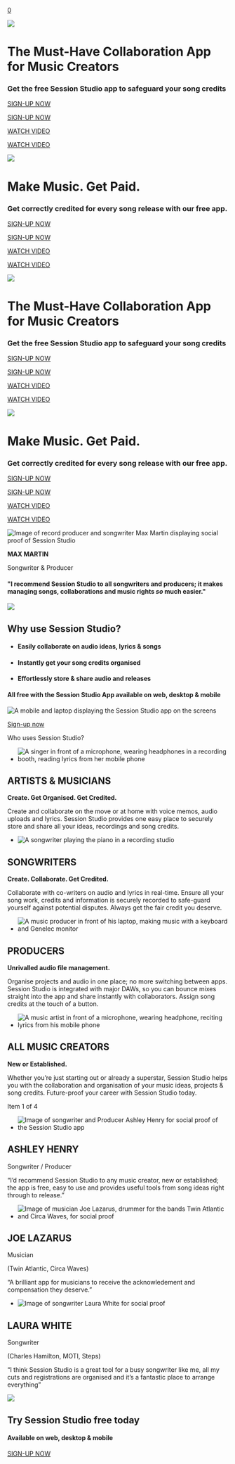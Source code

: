 [0](https://www.sessionstudio.com/cart)

![](https://images.squarespace-cdn.com/content/v1/631a15cef71d743070208dc1/b7f79008-843b-42db-b1ec-6b96fd7a8c11/Session-Studio-song-credits-Artists-%26-Musicians.jpg)

# **The Must-Have Collaboration App for Music Creators**

### Get the free Session Studio app to safeguard your song credits

[SIGN-UP NOW](https://sessionstudio.onelink.me/ladj/3tduqatb)

[SIGN-UP NOW](https://sessionstudio.onelink.me/ladj?af_js_web=true&af_ss_ver=2_2_0&pid=web_landing_page&af_ss_ui=true)

[WATCH VIDEO](https://www.sessionstudio.com/#https://vimeo.com/750333625)

[WATCH VIDEO](https://www.sessionstudio.com/#https://vimeo.com/750333625)

![](https://images.squarespace-cdn.com/content/v1/631a15cef71d743070208dc1/63d07349-fb81-46ae-922a-313ca73d3647/Session-Studio-song-credits-app-header-image.jpg)

# **Make Music.**  **Get Paid.**

### Get correctly credited for every song release with our free app.

[SIGN-UP NOW](https://sessionstudio.onelink.me/ladj?af_js_web=true&af_ss_ver=2_2_0&pid=web_landing_page&af_ss_ui=true)

[SIGN-UP NOW](https://sessionstudio.onelink.me/ladj/3tduqatb)

[WATCH VIDEO](https://www.sessionstudio.com/#https://vimeo.com/750333625)

[WATCH VIDEO](https://www.sessionstudio.com/#https://vimeo.com/750333625)

![](https://images.squarespace-cdn.com/content/v1/631a15cef71d743070208dc1/b7f79008-843b-42db-b1ec-6b96fd7a8c11/Session-Studio-song-credits-Artists-%26-Musicians.jpg)

# **The Must-Have Collaboration App for Music Creators**

### Get the free Session Studio app to safeguard your song credits

[SIGN-UP NOW](https://sessionstudio.onelink.me/ladj/3tduqatb)

[SIGN-UP NOW](https://sessionstudio.onelink.me/ladj?af_js_web=true&af_ss_ver=2_2_0&pid=web_landing_page&af_ss_ui=true)

[WATCH VIDEO](https://www.sessionstudio.com/#https://vimeo.com/750333625)

[WATCH VIDEO](https://www.sessionstudio.com/#https://vimeo.com/750333625)

![](https://images.squarespace-cdn.com/content/v1/631a15cef71d743070208dc1/63d07349-fb81-46ae-922a-313ca73d3647/Session-Studio-song-credits-app-header-image.jpg)

# **Make Music.**  **Get Paid.**

### Get correctly credited for every song release with our free app.

[SIGN-UP NOW](https://sessionstudio.onelink.me/ladj?af_js_web=true&af_ss_ver=2_2_0&pid=web_landing_page&af_ss_ui=true)

[SIGN-UP NOW](https://sessionstudio.onelink.me/ladj/3tduqatb)

[WATCH VIDEO](https://www.sessionstudio.com/#https://vimeo.com/750333625)

[WATCH VIDEO](https://www.sessionstudio.com/#https://vimeo.com/750333625)

![Image of record producer and songwriter Max Martin displaying social proof of Session Studio](https://images.squarespace-cdn.com/content/v1/631a15cef71d743070208dc1/73497f96-2110-41ee-abb9-1fa665ca6a15/Session-Studio-song-credits-app-Founder-Max-Martin.jpg)

**MAX MARTIN**

Songwriter & Producer

#### "I recommend Session Studio to all songwriters and producers; it makes managing songs, collaborations and music rights _so_ much easier."

![](https://images.squarespace-cdn.com/content/v1/631a15cef71d743070208dc1/152bf540-cffb-47df-a6f6-bb3f8bdd7d08/Session-Studio-song-credits-Soundcloud-Macbook-Background.jpg)

## Why use  Session Studio?

- #### **Easily** collaborate on audio ideas, lyrics & songs


- #### **Instantly** get your song credits organised

- #### **Effortlessly** store & share audio and releases


#### All **free** with the Session Studio App available on web, desktop & mobile

![A mobile and laptop displaying the Session Studio app on the screens](https://images.squarespace-cdn.com/content/v1/631a15cef71d743070208dc1/2b52a207-bfe4-4720-a69c-c460242f7152/MacBook-%26-Phone-2_orig-RECORDER-SCREEN_coloured.png)

[Sign-up now](https://sessionstudio.onelink.me/ladj/3tduqatb)

Who uses Session Studio?

- ![A singer in front of a microphone, wearing headphones in a recording booth, reading lyrics from her mobile phone](https://images.squarespace-cdn.com/content/v1/631a15cef71d743070208dc1/b7f79008-843b-42db-b1ec-6b96fd7a8c11/Session-Studio-song-credits-Artists-%26-Musicians.jpg)



## ARTISTS & MUSICIANS





**Create. Get Organised. Get Credited.**



Create and collaborate on the move or at home with voice memos, audio uploads and lyrics. Session Studio provides one easy place to securely store and share all your ideas, recordings and song credits.

- ![A songwriter playing the piano in a recording studio](https://images.squarespace-cdn.com/content/v1/631a15cef71d743070208dc1/bda24b0f-9e23-4beb-b2df-e065d1d5ab23/Session-Studio-song-credits-app-Songwriters.jpg)



## SONGWRITERS





**Create. Collaborate. Get Credited.**



Collaborate with co-writers on audio and lyrics in real-time. Ensure all your song work, credits and information is securely recorded to safe-guard yourself against potential disputes. Always get the fair credit you deserve.

- ![A music producer in front of his laptop, making music with a keyboard and Genelec monitor](https://images.squarespace-cdn.com/content/v1/631a15cef71d743070208dc1/07a8fe33-d22c-41ce-bfd0-0c105f525bd7/Session-Studio-song-credits-Music-Producers.jpg)



## PRODUCERS





**Unrivalled audio file management.**



Organise projects and audio in one place; no more switching between apps. Session Studio is integrated with major DAWs, so you can bounce mixes straight into the app and share instantly with collaborators. Assign song credits at the touch of a button.

- ![A music artist in front of a microphone, wearing headphone, reciting lyrics from his mobile phone](https://images.squarespace-cdn.com/content/v1/631a15cef71d743070208dc1/8d00b54c-53de-405d-983e-02621f418ccf/Session-Studio-song-credits-app-ALL-MUSIC-CREATORS.jpg)



## ALL MUSIC CREATORS





**New or Established.**



Whether you’re just starting out or already a superstar, Session Studio helps you with the collaboration and organisation of your music ideas, projects & song credits. Future-proof your career with Session Studio today.


Item 1 of 4

- ![Image of songwriter and Producer Ashley Henry for social proof of the Session Studio app](https://images.squarespace-cdn.com/content/v1/631a15cef71d743070208dc1/c2334e89-4ab7-414b-99f1-3dd02944172b/Session-Studio-song-credits-app-ASHLEY-MARTIN-quote.jpg)







## ASHLEY HENRY





Songwriter / Producer





“I’d recommend Session Studio to any music creator, new or established; the app is free, easy to use and provides useful tools from song ideas right through to release.”

- ![Image of musician Joe Lazarus, drummer for the bands Twin Atlantic and Circa Waves, for social proof](https://images.squarespace-cdn.com/content/v1/631a15cef71d743070208dc1/e2d11fa0-384d-4da2-959c-38a6b1658780/Session-Studio-song-credits-app-JOE-LAZARUS-quote.jpg)







## JOE LAZARUS





Musician

(Twin Atlantic, Circa Waves)



“A brilliant app for musicians to receive the acknowledement and compensation they deserve.”

- ![Image of songwriter Laura White for social proof](https://images.squarespace-cdn.com/content/v1/631a15cef71d743070208dc1/f76a3624-93bd-43b2-9033-48c550430ba8/Session-Studio-song-credits-app-LAURA-WHITE-quote.jpg)







## LAURA WHITE





Songwriter

(Charles Hamilton, MOTI, Steps)



“I think Session Studio is a great tool for a busy songwriter like me, all my cuts and registrations are organised and it’s a fantastic place to arrange everything”


![](https://images.squarespace-cdn.com/content/v1/631a15cef71d743070208dc1/7ebc7809-7996-49c6-91b8-611b625d5746/Session-Studio-song-credits-FOOTER-image.jpeg)

## Try Session Studio free today

#### Available on web, desktop & mobile

[SIGN-UP NOW](https://sessionstudio.onelink.me/ladj?af_js_web=true&af_ss_ver=2_2_0&pid=web_landing_page&af_ss_ui=true)